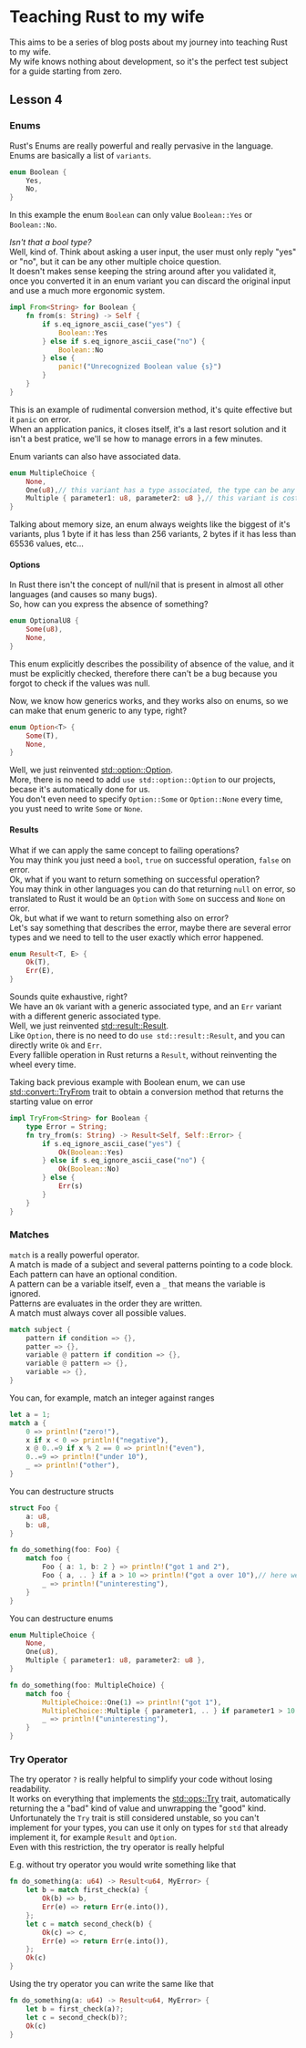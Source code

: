 # Teaching Rust to my wife

This aims to be a series of blog posts about my journey into teaching Rust to my wife.<br/>
My wife knows nothing about development, so it's the perfect test subject for a guide starting from zero.

## Lesson 4

### Enums

Rust's Enums are really powerful and really pervasive in the language.<br/>
Enums are basically a list of `variants`.

```rust
enum Boolean {
    Yes,
    No,
}
```

In this example the enum `Boolean` can only value `Boolean::Yes` or `Boolean::No`.

_Isn't that a bool type?_<br/>
Well, kind of. Think about asking a user input, the user must only reply "yes" or "no", but it can be any other multiple choice question.<br/>
It doesn't makes sense keeping the string around after you validated it, once you converted it in an enum variant you can discard the original input and use a much more ergonomic system.

```rust
impl From<String> for Boolean {
    fn from(s: String) -> Self {
        if s.eq_ignore_ascii_case("yes") {
            Boolean::Yes
        } else if s.eq_ignore_ascii_case("no") {
            Boolean::No
        } else {
            panic!("Unrecognized Boolean value {s}")
        }
    }
}
```

This is an example of rudimental conversion method, it's quite effective but it `panic` on error.<br/>
When an application panics, it closes itself, it's a last resort solution and it isn't a best pratice, we'll se how to manage errors in a few minutes.

Enum variants can also have associated data.

```rust
enum MultipleChoice {
    None,
    One(u8),// this variant has a type associated, the type can be any type, even a tuple, a struct or another enum
    Multiple { parameter1: u8, parameter2: u8 },// this variant is costructed like a struct herself, with named fields
}
```

Talking about memory size, an enum always weights like the biggest of it's variants, plus 1 byte if it has less than 256 variants, 2 bytes if it has less than 65536 values, etc...

#### Options

In Rust there isn't the concept of null/nil that is present in almost all other languages (and causes so many bugs).<br/>
So, how can you express the absence of something?

```rust
enum OptionalU8 {
    Some(u8),
    None,
}
```

This enum explicitly describes the possibility of absence of the value, and it must be explicitly checked, therefore there can't be a bug because you forgot to check if the values was null.

Now, we know how generics works, and they works also on enums, so we can make that enum generic to any type, right?

```rust
enum Option<T> {
    Some(T),
    None,
}
```

Well, we just reinvented [std::option::Option](https://doc.rust-lang.org/std/option/enum.Option.html).<br/>
More, there is no need to add `use std::option::Option` to our projects, becase it's automatically done for us.<br/>
You don't even need to specify `Option::Some` or `Option::None` every time, you yust need to write `Some` or `None`.

#### Results

What if we can apply the same concept to failing operations?<br/>
You may think you just need a `bool`, `true` on successful operation, `false` on error.<br/>
Ok, what if you want to return something on successful operation?<br/>
You may think in other languages you can do that returning `null` on error, so translated to Rust it would be an `Option` with `Some` on success and `None` on error.<br/>
Ok, but what if we want to return something also on error?<br/>
Let's say something that describes the error, maybe there are several error types and we need to tell to the user exactly which error happened.

```rust
enum Result<T, E> {
    Ok(T),
    Err(E),
}
```

Sounds quite exhaustive, right?<br/>
We have an `Ok` variant with a generic associated type, and an `Err` variant with a different generic associated type.<br/>
Well, we just reinvented [std::result::Result](https://doc.rust-lang.org/std/result/enum.Result.html).<br/>
Like `Option`, there is no need to do `use std::result::Result`, and you can directly write `Ok` and `Err`.<br/>
Every fallible operation in Rust returns a `Result`, without reinventing the wheel every time.

Taking back previous example with Boolean enum, we can use [std::convert::TryFrom](https://doc.rust-lang.org/beta/std/convert/trait.TryFrom.html) trait to obtain a conversion method that returns the starting value on error

```rust
impl TryFrom<String> for Boolean {
    type Error = String;
    fn try_from(s: String) -> Result<Self, Self::Error> {
        if s.eq_ignore_ascii_case("yes") {
            Ok(Boolean::Yes)
        } else if s.eq_ignore_ascii_case("no") {
            Ok(Boolean::No)
        } else {
            Err(s)
        }
    }
}
```

### Matches

`match` is a really powerful operator.<br/>
A match is made of a subject and several patterns pointing to a code block.<br/>
Each pattern can have an optional condition.<br/>
A pattern can be a variable itself, even a `_` that means the variable is ignored.<br/>
Patterns are evaluates in the order they are written.<br/>
A match must always cover all possible values.
```rust
match subject {
    pattern if condition => {},
    patter => {},
    variable @ pattern if condition => {},
    variable @ pattern => {},
    variable => {},
}
```

You can, for example, match an integer against ranges
```rust
let a = 1;
match a {
    0 => println!("zero!"),
    x if x < 0 => println!("negative"),
    x @ 0..=9 if x % 2 == 0 => println!("even"),
    0..=9 => println!("under 10"),
    _ => println!("other"),
}
```

You can destructure structs
```rust
struct Foo {
    a: u8,
    b: u8,
}

fn do_something(foo: Foo) {
    match foo {
        Foo { a: 1, b: 2 } => println!("got 1 and 2"),
        Foo { a, .. } if a > 10 => println!("got a over 10"),// here we are ignoring b
        _ => println!("uninteresting"),
    }
}
```

You can destructure enums
```rust
enum MultipleChoice {
    None,
    One(u8),
    Multiple { parameter1: u8, parameter2: u8 },
}

fn do_something(foo: MultipleChoice) {
    match foo {
        MultipleChoice::One(1) => println!("got 1"),
        MultipleChoice::Multiple { parameter1, .. } if parameter1 > 10 => println!("got parameter1 over 10"),
        _ => println!("uninteresting"),
    }
}
```

### Try Operator

The try operator `?` is really helpful to simplify your code without losing readability.<br/>
It works on everything that implements the [std::ops::Try](https://doc.rust-lang.org/std/ops/trait.Try.html) trait, automatically returning the a "bad" kind of value and unwrapping the "good" kind.<br/>
Unfortunately the `Try` trait is still considered unstable, so you can't implement for your types, you can use it only on types for `std` that already implement it, for example `Result` and `Option`.<br/>
Even with this restriction, the try operator is really helpful

E.g. without try operator you would write something like that
```rust
fn do_something(a: u64) -> Result<u64, MyError> {
    let b = match first_check(a) {
        Ok(b) => b,
        Err(e) => return Err(e.into()),
    };
    let c = match second_check(b) {
        Ok(c) => c,
        Err(e) => return Err(e.into()),
    };
    Ok(c)
}
```

Using the try operator you can write the same like that
```rust
fn do_something(a: u64) -> Result<u64, MyError> {
    let b = first_check(a)?;
    let c = second_check(b)?;
    Ok(c)
}
```
